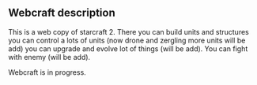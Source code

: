 ## Webcraft description

This is a web copy of starcraft 2. There you can build units and structures you
can control a lots of units (now drone and zergling more units will be add) you
can upgrade and evolve lot of things (will be add). You can fight with enemy
(will be add).

Webcraft is in progress.
